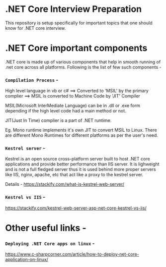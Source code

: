 # .NET Core Interview Preparation
This repository is setup specifically for important topics that one should know for .NET core interview.

# .NET Core important components
.NET core is made up of various components that help in smooth running of .net core across all platforms. Following is the list of few such components - 


### `Compilation Process` - 

High level language in vb or c# ==> Converted to 'MSIL' by the primary complier ==> MSIL is converted to Machine Code by 'JIT' Compiler

MSIL(Microsoft InterMediate Language) can be in .dll or .exe form depending if the high level code had a main method or not.

JIT(Just In Time) complier is a part of .NET runtime.

Eg. Mono runtime implements it's own JIT to convert MSIL to Linux. There are different Mono Runtimes for different platforms as per the user's need.

### `Kestrel server` - 

Kestrel is an open source cross-platform server built to host .NET core applications and provide better performance than IIS server. It is lighweight and is not a full fledged server thus it is used behind more proper servers like IIS, nginx, apache, etc that act like a proxy to the kestrel server.

Details - https://stackify.com/what-is-kestrel-web-server/

### `Kestrel vs IIS` -

https://stackify.com/kestrel-web-server-asp-net-core-kestrel-vs-iis/

# Other useful links -

### `Deploying .NET Core apps on linux` -
https://www.c-sharpcorner.com/article/how-to-deploy-net-core-application-on-linux/
